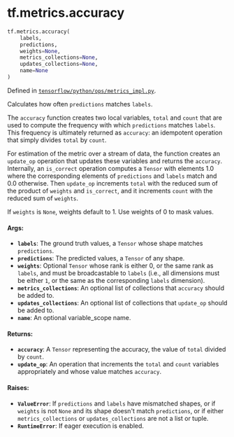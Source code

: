 <div itemscope itemtype="http://developers.google.com/ReferenceObject">
<meta itemprop="name" content="tf.metrics.accuracy" />
</div>

# tf.metrics.accuracy

``` python
tf.metrics.accuracy(
    labels,
    predictions,
    weights=None,
    metrics_collections=None,
    updates_collections=None,
    name=None
)
```



Defined in [`tensorflow/python/ops/metrics_impl.py`](https://www.tensorflow.org/code/tensorflow/python/ops/metrics_impl.py).

Calculates how often `predictions` matches `labels`.

The `accuracy` function creates two local variables, `total` and
`count` that are used to compute the frequency with which `predictions`
matches `labels`. This frequency is ultimately returned as `accuracy`: an
idempotent operation that simply divides `total` by `count`.

For estimation of the metric over a stream of data, the function creates an
`update_op` operation that updates these variables and returns the `accuracy`.
Internally, an `is_correct` operation computes a `Tensor` with elements 1.0
where the corresponding elements of `predictions` and `labels` match and 0.0
otherwise. Then `update_op` increments `total` with the reduced sum of the
product of `weights` and `is_correct`, and it increments `count` with the
reduced sum of `weights`.

If `weights` is `None`, weights default to 1. Use weights of 0 to mask values.

#### Args:

* <b>`labels`</b>: The ground truth values, a `Tensor` whose shape matches
    `predictions`.
* <b>`predictions`</b>: The predicted values, a `Tensor` of any shape.
* <b>`weights`</b>: Optional `Tensor` whose rank is either 0, or the same rank as
    `labels`, and must be broadcastable to `labels` (i.e., all dimensions must
    be either `1`, or the same as the corresponding `labels` dimension).
* <b>`metrics_collections`</b>: An optional list of collections that `accuracy` should
    be added to.
* <b>`updates_collections`</b>: An optional list of collections that `update_op` should
    be added to.
* <b>`name`</b>: An optional variable_scope name.


#### Returns:

* <b>`accuracy`</b>: A `Tensor` representing the accuracy, the value of `total` divided
    by `count`.
* <b>`update_op`</b>: An operation that increments the `total` and `count` variables
    appropriately and whose value matches `accuracy`.


#### Raises:

* <b>`ValueError`</b>: If `predictions` and `labels` have mismatched shapes, or if
    `weights` is not `None` and its shape doesn't match `predictions`, or if
    either `metrics_collections` or `updates_collections` are not a list or
    tuple.
* <b>`RuntimeError`</b>: If eager execution is enabled.